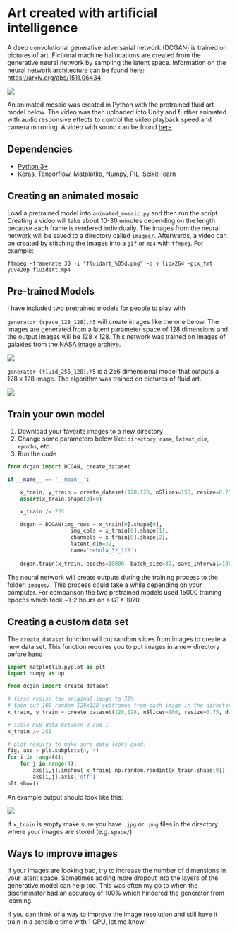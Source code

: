 # Art created with artificial intelligence
A deep convolutional generative adversarial network (DCGAN) is trained on pictures of art. Fictional machine hallucations are created from the generative neural network by sampling the latent space. Information on the neural network architecture can be found here: https://arxiv.org/abs/1511.06434


![](images/goodsell_animation.gif)

An animated mosaic was created in Python with the pretrained fluid art model below. The video was then uploaded into Unity and further animated with audio responsive effects to control the video playback speed and camera mirroring. A video with sound can be found [here](https://www.youtube.com/watch?v=XFqTV7jrb5k) 

## Dependencies
- [Python 3+](https://www.anaconda.com/distribution/)
- Keras, Tensorflow, Matplotlib, Numpy, PIL, Scikit-learn

## Creating an animated mosaic 
Load a pretrained model into `animated_mosaic.py` and then run the script. Creating a video will take about 10-30 minutes depending on the length because each frame is rendered individually. The images from the neural network will be saved to a directory called `images/`. Afterwards, a video can be created by stitching the images into a `gif` or `mp4` with `ffmpeg`. For example: 

`ffmpeg -framerate 30 -i "fluidart_%05d.png" -c:v libx264 -pix_fmt yuv420p fluidart.mp4` 


## Pre-trained Models
I have included two pretrained models for people to play with

`generator (space_128_128).h5` will create images like the one below. The images are generated from a latent parameter space of 128 dimensions and the output images will be 128 x 128. This network was trained on images of galaxies from the [NASA image archive](https://images.nasa.gov/). 

![](images/nebula.gif)

`generator (fluid_256_128).h5` is a 256 dimensional model that outputs a 128 x 128 image. The algorithm was trained on pictures of fluid art. 

![](images/fluid_neural.gif)


## Train your own model
1. Download your favorite images to a new directory
2. Change some parameters below like: `directory`, `name`, `latent_dim`, `epochs`, etc..
3. Run the code

```python 
from dcgan import DCGAN, create_dataset

if __name__ == '__main__':

    x_train, y_train = create_dataset(128,128, nSlices=150, resize=0.75, directory='space/')
    assert(x_train.shape[0]>0)

    x_train /= 255 

    dcgan = DCGAN(img_rows = x_train[0].shape[0],
                    img_cols = x_train[0].shape[1],
                    channels = x_train[0].shape[2], 
                    latent_dim=32,
                    name='nebula_32_128')
                    
    dcgan.train(x_train, epochs=10000, batch_size=32, save_interval=100)
```
The neural network will create outputs during the training process to the folder: `images/`. This process could take a while depending on your computer. For comparison the two pretrained models used 15000 training epochs which took ~1-2 hours on a GTX 1070. 

## Creating a custom data set
The  `create_dataset` function will cut random slices from images to create a new data set. This function requires you to put images in a new directory before hand
```python
import matplotlib.pyplot as plt
import numpy as np

from dcgan import create_dataset 

# first resize the original image to 75% 
# then cut 100 random 128x128 subframes from each image in the directory 
x_train, y_train = create_dataset(128,128, nSlices=100, resize=0.75, directory='space/')

# scale RGB data between 0 and 1
x_train /= 255 

# plot results to make sure data looks good!
fig, axs = plt.subplots(4, 4)
for i in range(4):
    for j in range(4):
        axs[i,j].imshow( x_train[ np.random.randint(x_train.shape[0]) ] )
        axs[i,j].axis('off')
plt.show()
```
An example output should look like this: 

![](https://github.com/pearsonkyle/Neural-Nebula/blob/master/images/nebula_training_sample.png)

If `x_train` is empty make sure you have `.jpg` or `.png` files in the directory where your images are stored (e.g. `space/`) 

## Ways to improve images
If your images are looking bad, try to increase the number of dimensions in your latent space. Sometimes adding more dropout into the layers of the generative model can help too. This was often my go to when the discriminator had an accuracy of 100% which hindered the generator from learning. 

If you can think of a way to improve the image resolution and still have it train in a sensible time with 1 GPU, let me know!